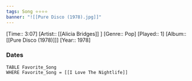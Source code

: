 ```yaml
---
tags: Song ⭐⭐⭐⭐ 
banner: "![[Pure Disco (1978).jpg]]"
---
```

[Time:: 3:07]
[Artist:: [[Alicia Bridges]] ]
[Genre:: Pop]
[Played:: 1]
[Album:: [[Pure Disco (1978)]]]
[Year:: 1978]
### Dates
````dataview
TABLE Favorite_Song
WHERE Favorite_Song = [[I Love The Nightlife]]
````